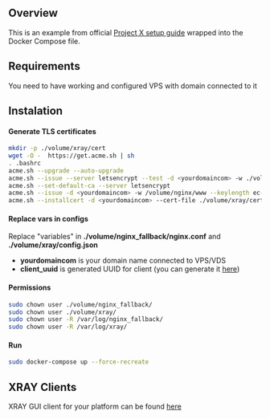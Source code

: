 ## Overview
This is an example from official [Project X setup guide](https://xtls.github.io/ru/document/level-0/) wrapped into the Docker Compose file.

## Requirements
You need to have working and configured VPS with domain connected to it

## Instalation
#### Generate TLS certificates
```bash
mkdir -p ./volume/xray/cert
wget -O -  https://get.acme.sh | sh
. .bashrc
acme.sh --upgrade --auto-upgrade
acme.sh --issue --server letsencrypt --test -d <yourdomaincom> -w ./volume/nginx/www --keylength ec-256
acme.sh --set-default-ca --server letsencrypt
acme.sh --issue -d <yourdomaincom> -w /volume/nginx/www --keylength ec-256 --force
acme.sh --installcert -d <yourdomaincom> --cert-file ./volume/xray/cert/cert.crt --key-file ./volume/xray/cert/private.key --fullchain-file ./volume/xray/cert/fullchain.crt --ecc
```

#### Replace vars in configs 
Replace "variables" in __./volume/nginx_fallback/nginx.conf__ and __./volume/xray/config.json__
- __yourdomaincom__ is your domain name connected to VPS/VDS
- __client_uuid__ is generated UUID for client (you can generate it [here](https://www.uuidgenerator.net/))

#### Permissions
```bash
sudo chown user ./volume/nginx_fallback/
sudo chown user ./volume/xray/
sudo chown user -R /var/log/nginx_fallback/
sudo chown user -R /var/log/xray/
```

#### Run
```bash
sudo docker-compose up --force-recreate
```
## XRAY Clients
XRAY GUI client for your platform can be found [here](https://github.com/XTLS/Xray-core?tab=readme-ov-file#gui-clients)

